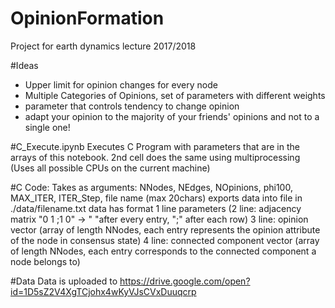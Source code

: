 # OpinionFormation
Project for earth dynamics lecture 2017/2018

#Ideas
- Upper limit for opinion changes for every node
- Multiple Categories of Opinions, set of parameters with different weights
- parameter that controls tendency to change opinion
- adapt your opinion to the majority of your friends' opinions and not to a single one!


#C_Execute.ipynb
Executes C Program with parameters that are in the arrays of this notebook.
2nd cell does the same using multiprocessing (Uses all possible CPUs on the current machine)

#C Code:
Takes as arguments: NNodes, NEdges, NOpinions, phi100, MAX_ITER, ITER_Step, file name (max 20chars)
exports data into file in ./data/filename.txt
data has format
1 line parameters
(2 line: adjacency matrix "0 1 ;1 0" -> " "after every entry, ";" after each row)
3 line: opinion vector (array of length NNodes, each entry represents the opinion attribute of the node in consensus state)
4 line: connected component vector (array of length NNodes, each entry corresponds to the connected component a node belongs to)

#Data
Data is uploaded to https://drive.google.com/open?id=1D5sZ2V4XgTCjohx4wKyVJsCVxDuuqcrp



